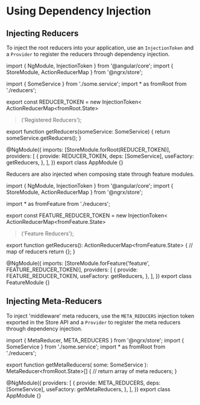 # Using Dependency Injection

## Injecting Reducers

To inject the root reducers into your application, use an `InjectionToken` and a `Provider` to register the reducers through dependency injection.

<code-example header="src/app/app.module.ts">
import { NgModule, InjectionToken } from '@angular/core';
import { StoreModule, ActionReducerMap } from '@ngrx/store';

import { SomeService } from './some.service';
import * as fromRoot from './reducers';

export const REDUCER_TOKEN = new InjectionToken<
  ActionReducerMap&lt;fromRoot.State&gt;
>('Registered Reducers');

export function getReducers(someService: SomeService) {
  return someService.getReducers();
}

@NgModule({
  imports: [StoreModule.forRoot(REDUCER_TOKEN)],
  providers: [
    {
      provide: REDUCER_TOKEN,
      deps: [SomeService],
      useFactory: getReducers,
    },
  ],
})
export class AppModule {}
</code-example>

Reducers are also injected when composing state through feature modules.

<code-example header="src/app/feature/feature.module.ts">
import { NgModule, InjectionToken } from '@angular/core';
import { StoreModule, ActionReducerMap } from '@ngrx/store';

import * as fromFeature from './reducers';

export const FEATURE_REDUCER_TOKEN = new InjectionToken<
  ActionReducerMap&lt;fromFeature.State&gt;
>('Feature Reducers');

export function getReducers(): ActionReducerMap&lt;fromFeature.State&gt; {
  // map of reducers
  return {};
}

@NgModule({
  imports: [StoreModule.forFeature('feature', FEATURE_REDUCER_TOKEN)],
  providers: [
    {
      provide: FEATURE_REDUCER_TOKEN,
      useFactory: getReducers,
    },
  ],
})
export class FeatureModule {}
</code-example>

## Injecting Meta-Reducers

To inject 'middleware' meta reducers, use the `META_REDUCERS` injection token exported in
the Store API and a `Provider` to register the meta reducers through dependency
injection.

<code-example header="src/app/app.module.ts">
import { MetaReducer, META_REDUCERS } from '@ngrx/store';
import { SomeService } from './some.service';
import * as fromRoot from './reducers';

export function getMetaReducers(
  some: SomeService
): MetaReducer<fromRoot.State>[] {
  // return array of meta reducers;
}

@NgModule({
  providers: [
    {
      provide: META_REDUCERS,
      deps: [SomeService],
      useFactory: getMetaReducers,
    },
  ],
})
export class AppModule {}
</code-example>
